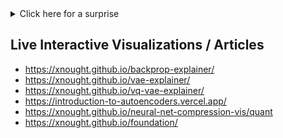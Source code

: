 <details>
  <summary>Click here for a surprise</summary>
  <img src="https://github.com/user-attachments/assets/41f7f437-d9b1-45e2-bd7d-861f7c7e0ca2">
  <img src="https://github.com/user-attachments/assets/2f657a5c-c7e3-4c34-ae22-ee7ff3c051c4">
  <img src="https://github.com/user-attachments/assets/1b845711-305e-481b-95d2-5a4d371184b4">
</details>


## Live Interactive Visualizations / Articles

- https://xnought.github.io/backprop-explainer/
- https://xnought.github.io/vae-explainer/
- https://xnought.github.io/vq-vae-explainer/
- https://introduction-to-autoencoders.vercel.app/
- https://xnought.github.io/neural-net-compression-vis/quant
- https://xnought.github.io/foundation/

